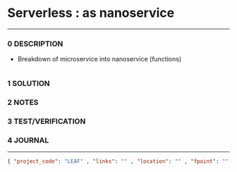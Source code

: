 # Serverless : as nanoservice
--------------------------------
### 0 DESCRIPTION

- Breakdown of microservice into nanoservice (functions)


<img alt="" src="https://wisdomplexus.com/wp-content/uploads/2020/03/Nanoservices-vs.-Microservices-How-do-they-Differ.png"/>

### 1 SOLUTION


### 2 NOTES


### 3 TEST/VERIFICATION


### 4 JOURNAL



--------------------------------
```json
{ "project_code": "LEAF" , "links": "" , "location": "" , "fpoint": "" }
```
